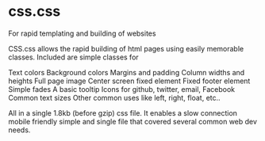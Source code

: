 css.css
=======

For rapid templating and building of websites

CSS.css allows the rapid building of html pages using easily memorable classes. Included are simple classes for

Text colors
Background colors
Margins and padding
Column widths and heights
Full page image
Center screen fixed element
Fixed footer element
Simple fades
A basic tooltip
Icons for github, twitter, email, Facebook
Common text sizes
Other common uses like left, right, float, etc..

All in a single 1.8kb (before gzip) css file.  It enables a slow connection mobile friendly simple and single file that covered several common web dev needs.

